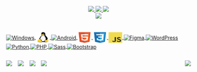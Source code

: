 <div align="center">
  <a href="https://profile-summary-for-github.com/user/luizgustavoabreu">
  <img width="822em" src="https://user-images.githubusercontent.com/72631018/150686743-e8501a27-5eb6-4b9a-a6ce-aeb86742bb63.jpeg">
  <img width="492em" src="https://github-readme-stats.vercel.app/api?username=luizgustavoabreu&show_icons=true&theme=dark&include_all_commits=true&count_private=true&hide=issues&locale=pt-br">
  <img width="326em" src="https://github-readme-stats.vercel.app/api/top-langs/?username=luizgustavoabreu&layout=compact&langs_count=7&hide=php,shell,hack&theme=dark&locale=pt-br">
  <br>
  <img width="822em" src="https://github-readme-activity-graph.vercel.app/graph?username=luizgustavoabreu&theme=xcode&bg_color=151515">
</div>
<br><br>
<div>
  <img align="center" alt="Windows" height="27" width="30" src="https://upload.wikimedia.org/wikipedia/commons/thumb/0/0a/Unofficial_Windows_logo_variant_-_2002%E2%80%932012_%28Multicolored%29.svg/800px-Unofficial_Windows_logo_variant_-_2002%E2%80%932012_%28Multicolored%29.svg.png">
  <img align="center" alt="Linux" height="30" width="38" src="https://raw.githubusercontent.com/devicons/devicon/master/icons/linux/linux-original.svg">
  <img align="center" alt="Android" height="30" width="27" src="https://cdn.jsdelivr.net/gh/devicons/devicon/icons/android/android-original.svg">
  <img align="center" alt="HTML" height="30" width="38" src="https://raw.githubusercontent.com/devicons/devicon/master/icons/html5/html5-original.svg">
  <img align="center" alt="CSS" height="30" width="38" src="https://raw.githubusercontent.com/devicons/devicon/master/icons/css3/css3-original.svg">
  <img align="center" alt="JavaScript" height="30" width="38" src="https://raw.githubusercontent.com/devicons/devicon/master/icons/javascript/javascript-original.svg">
  <img align="center" alt="Figma" height="29" width="33" src="https://cdn.jsdelivr.net/gh/devicons/devicon/icons/figma/figma-original.svg">
  <img align="center" alt="WordPress" height="30" width="38" src="https://user-images.githubusercontent.com/72631018/181075214-47fc0a53-2901-4f7f-a913-9135a96c94b8.svg">
  <img align="center" alt="Python" height="30" width="38" src="https://cdn.jsdelivr.net/gh/devicons/devicon/icons/python/python-original.svg">
  <img align="center" alt="PHP" height="30" width="38" src="https://cdn.jsdelivr.net/gh/devicons/devicon/icons/php/php-plain.svg">
  <img align="center" alt="Sass" height="30" width="38" src="https://cdn.jsdelivr.net/gh/devicons/devicon/icons/sass/sass-original.svg">
  <img align="center" alt="Bootstrap" height="30" width="38" src="https://cdn.jsdelivr.net/gh/devicons/devicon/icons/bootstrap/bootstrap-original.svg">
</div>

##

<div>
  <a href="https://www.instagram.com/luizgustavorj"><img src="https://img.shields.io/badge/Instagram-E4405F?style=for-the-badge&logo=instagram&logoColor=white"></a>&nbsp;&nbsp;&nbsp;
  <a href="https://rebrand.ly/gustavo_spotify"><img src="https://img.shields.io/badge/Spotify-1ED760?&style=for-the-badge&logo=spotify&logoColor=white"></a>&nbsp;&nbsp;&nbsp;
  <a href="https://www.linkedin.com/in/luizgustavoabreu"><img src="https://img.shields.io/badge/LinkedIn-0077B5?style=for-the-badge&logo=linkedin&logoColor=white"></a>&nbsp;&nbsp;&nbsp;
  <a href="https://www.duolingo.com/profile/LuizGustavoRJ"><img src="https://img.shields.io/badge/Duolingo-58CC02?style=for-the-badge&logo=Duolingo&logoColor=white"></a><img align="right" src="https://komarev.com/ghpvc/?username=luizgustavoabreu&style=flat-square">
</div>

